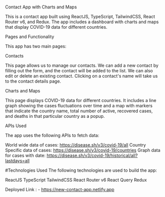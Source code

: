 #

Contact App with Charts and Maps

This is a contact app built using ReactJS, TypeScript, TailwindCSS, React Router v6, and Redux. The app includes a dashboard with charts and maps that display COVID-19 data for different countries.

Pages and Functionality

This app has two main pages:

Contacts

This page allows us to manage our contacts. We can add a new contact by filling out the form, and the contact will be added to the list. We can also edit or delete an existing contact. Clicking on a contact's name will take us to the contact details page.

Charts and Maps

This page displays COVID-19 data for different countries. It includes a line graph showing the cases fluctuations over time and a map with markers that indicate the country name, total number of active, recovered cases, and deaths in that particular country as a popup.

APIs Used

The app uses the following APIs to fetch data:

World wide data of cases: https://disease.sh/v3/covid-19/all
Country Specific data of cases: https://disease.sh/v3/covid-19/countries
Graph data for cases with date: https://disease.sh/v3/covid-19/historical/all?lastdays=all

#Technologies Used The following technologies are used to build the app:

ReactJS
TypeScript
TailwindCSS
React Router v6
React Query
Redux

Deployed Link : -
https://new-contact-app.netlify.app
